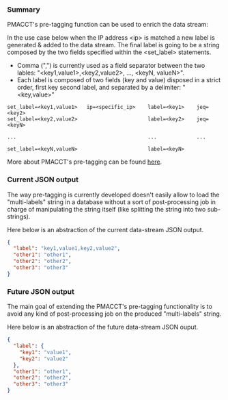 ### Summary

PMACCT's pre-tagging function can be used to enrich the data stream:

In the use case below when the IP address \<ip\> is matched a new label is generated & added to the data stream. 
The final label is going to be a string composed by the two fields specified within the \<set\_label\> statements. 
- Comma (",") is currently used as a field separator between the two lables: "\<key1,value1\>,\<key2,value2\>, ..., 
\<keyN, valueN\>".
- Each label is composed of two fields (key and value) disposed in a strict order, first key second label,  and 
separated by a delimiter: "\<key,value\>" 

```text
set_label=<key1,value1>   ip=<specific_ip>    label=<key1>    jeq=<key2>
set_label=<key2,value2>                       label=<key2>    jeq=<keyN>

...                                           ...             ...  

set_label=<keyN,valueN>                       label=<keyN>
```

More about PMACCT's pre-tagging can be found [here](https://github.com/scuzzilla/pmacct/blob/master/CONFIG-KEYS).


### Current JSON output

The way pre-tagging is currently developed doesn't easily allow to load the "multi-labels" string in a 
database without a sort of post-processing job in charge of manipulating the string itself (like splitting the string
into two sub-strings).

Here below is an abstraction of the current data-stream JSON output.

```JSON
{
  "label": "key1,value1,key2,value2",
  "other1": "other1",
  "other2": "other2",
  "other3": "other3"
}
```

### Future JSON output

The main goal of extending the PMACCT's pre-tagging functionality is to avoid any kind of post-processing job on the 
produced "multi-labels" string.

Here below is an abstraction of the future data-stream JSON ouput.

```JSON
{
  "label": {
    "key1": "value1",
    "key2": "value2"
  },
  "other1": "other1",
  "other2": "other2",
  "other3": "other3"
}
```
